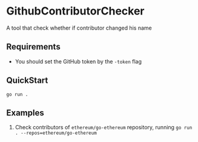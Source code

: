 # GithubContributorChecker
A tool that check whether if contributor changed his name 

## Requirements

- You should set the GitHub token by the `-token` flag

## QuickStart

```shell
go run .
```

## Examples

1. Check contributors of `ethereum/go-ethereum` repository, running `go run . --repos=ethereum/go-ethereum`
